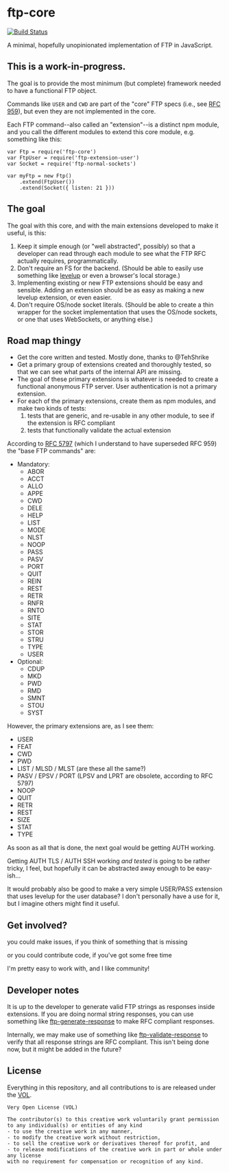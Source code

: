 # ftp-core

[![Build Status](https://travis-ci.org/sdmp/ftp-core.svg?branch=master)](https://travis-ci.org/sdmp/ftp-core)

A minimal, hopefully unopinionated implementation of FTP in JavaScript.

## This is a work-in-progress.

The goal is to provide the most minimum (but complete) framework needed
to have a functional FTP object.

Commands like `USER` and `CWD` are part of the "core" FTP specs (i.e., 
see [RFC 959](https://tools.ietf.org/html/rfc959)), but even they are
not implemented in the core.

Each FTP command--also called an "extension"--is a distinct npm module,
and you call the different modules to extend this core module, e.g.
something like this:

	var Ftp = require('ftp-core')
	var FtpUser = require('ftp-extension-user')
	var Socket = require('ftp-normal-sockets')

	var myFtp = new Ftp()
		.extend(FtpUser())
		.extend(Socket({ listen: 21 }))

## The goal

The goal with this core, and with the main extensions developed to
make it useful, is this:

1. Keep it simple enough (or "well abstracted", possibly) so that a
	developer can read through each module to see what the FTP RFC
	actually requires, programmatically.
2. Don't require an FS for the backend. (Should be able to easily use
	something like [levelup](https://www.npmjs.com/package/levelup) or
	even a browser's local storage.)
3. Implementing existing or new FTP extensions should be easy and
	sensible. Adding an extension should be as easy as making a
	new levelup extension, or even easier.
4. Don't require OS/node socket literals. (Should be able to create a
	thin wrapper for the socket implementation that uses the OS/node
	sockets, or one that uses WebSockets, or anything else.)

## Road map thingy

* Get the core written and tested. Mostly done, thanks to @TehShrike
* Get a primary group of extensions created and thoroughly tested, so
	that we can see what parts of the internal API are missing.
* The goal of these primary extensions is whatever is needed to create
	a functional anonymous FTP server. User authentication is not a
	primary extension.
* For each of the primary extensions, create them as npm modules, and
	make two kinds of tests:
	1. tests that are generic, and re-usable in any other module, to
		see if the extension is RFC compliant
	2. tests that functionally validate the actual extension

According to [RFC 5797](https://tools.ietf.org/html/rfc5797#page-4) (which
I understand to have superseded RFC 959) the "base FTP commands" are:

* Mandatory:
	- ABOR
	- ACCT
	- ALLO
	- APPE
	- CWD
	- DELE
	- HELP
	- LIST
	- MODE
	- NLST
	- NOOP
	- PASS
	- PASV
	- PORT
	- QUIT
	- REIN
	- REST
	- RETR
	- RNFR
	- RNTO
	- SITE
	- STAT
	- STOR
	- STRU
	- TYPE
	- USER
* Optional:
	- CDUP
	- MKD
	- PWD
	- RMD
	- SMNT
	- STOU
	- SYST

However, the primary extensions are, as I see them:

* USER
* FEAT
* CWD
* PWD
* LIST / MLSD / MLST (are these all the same?)
* PASV / EPSV / PORT (LPSV and LPRT are obsolete, according to RFC 5797)
* NOOP
* QUIT
* RETR
* REST
* SIZE
* STAT
* TYPE

As soon as all that is done, the next goal would be getting AUTH working.

Getting AUTH TLS / AUTH SSH working *and tested* is going to be rather
tricky, I feel, but hopefully it can be abstracted away enough to be
easy-ish...

It would probably also be good to make a very simple USER/PASS extension
that uses levelup for the user database? I don't personally have a use for
it, but I imagine others might find it useful.

## Get involved?

you could make issues, if you think of something that is missing

or you could contribute code, if you've got some free time

I'm pretty easy to work with, and I like community!

## Developer notes

It is up to the developer to generate valid FTP strings as responses inside
extensions. If you are doing normal string responses, you can use something like
[ftp-generate-response](https://github.com/sdmp/ftp-generate-response) to make
RFC compliant responses.

Internally, we may make use of something like [ftp-validate-response](https://github.com/sdmp/ftp-validate-response)
to verify that all response strings are RFC compliant. This isn't being done now, but it might be added in the future?

## License

Everything in this repository, and all contributions to is are released
under the [VOL](http://veryopenlicense.com).

	Very Open License (VOL)

	The contributor(s) to this creative work voluntarily grant permission
	to any individual(s) or entities of any kind
	- to use the creative work in any manner,
	- to modify the creative work without restriction,
	- to sell the creative work or derivatives thereof for profit, and
	- to release modifications of the creative work in part or whole under any license
	with no requirement for compensation or recognition of any kind.

